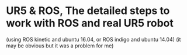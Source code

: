 # UR5 & ROS, The detailed steps to work with ROS and real UR5 robot 
(using ROS kinetic and ubuntu 16.04, or ROS indigo and ubuntu 14.04)
(it may be obvious but it was a problem for me)

